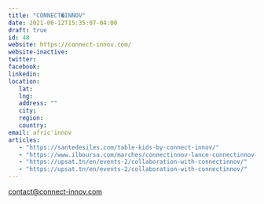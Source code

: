 ```yaml
---
title: "CONNECT�INNOV"
date: 2021-06-12T15:35:07-04:00
draft: true
id: 48
website: https://connect-innov.com/
website-inactive: 
twitter: 
facebook: 
linkedin: 
location: 
   lat: 
   lng: 
   address: ""
   city: 
   region: 
   country: 
email: afric'innov
articles:
   - "https://santedesiles.com/table-kids-by-connect-innov/"
   - "https://www.ilboursa.com/marches/connectinnov-lance-connectinnov-lab--premier-incubateur-healthtech-en-tunisie_28256"
   - "https://upsat.tn/en/events-2/collaboration-with-connectinnov/"
   - "https://upsat.tn/en/events-2/collaboration-with-connectinnov/"
---
```

contact@connect-innov.com
